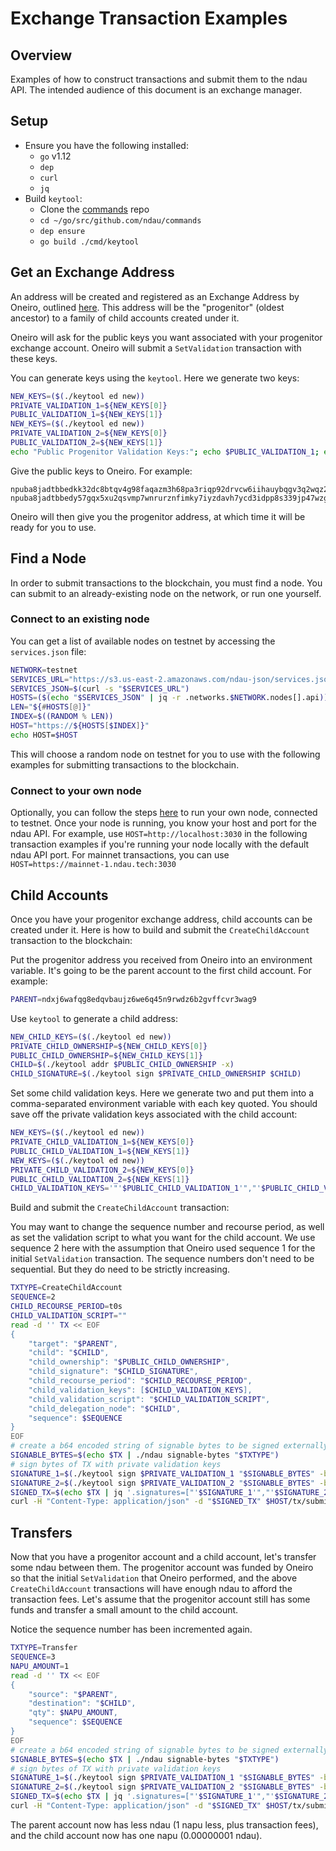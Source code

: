 # Exchange Transaction Examples

## Overview

Examples of how to construct transactions and submit them to the ndau API.  The intended audience of this document is an exchange manager.

## Setup

* Ensure you have the following installed:
    - `go` v1.12
    - `dep`
    - `curl`
    - `jq`
* Build `keytool`:
    - Clone the [commands](https://github.com/ndau/commands) repo
    - `cd ~/go/src/github.com/ndau/commands`
    - `dep ensure`
    - `go build ./cmd/keytool`

## Get an Exchange Address

An address will be created and registered as an Exchange Address by Oneiro, outlined [here](exchange_accounts.md).  This address will be the "progenitor" (oldest ancestor) to a family of child accounts created under it.

Oneiro will ask for the public keys you want associated with your progenitor exchange account.  Oneiro will submit a `SetValidation` transaction with these keys.

You can generate keys using the `keytool`.  Here we generate two keys:

```sh
NEW_KEYS=($(./keytool ed new))
PRIVATE_VALIDATION_1=${NEW_KEYS[0]}
PUBLIC_VALIDATION_1=${NEW_KEYS[1]}
NEW_KEYS=($(./keytool ed new))
PRIVATE_VALIDATION_2=${NEW_KEYS[0]}
PUBLIC_VALIDATION_2=${NEW_KEYS[1]}
echo "Public Progenitor Validation Keys:"; echo $PUBLIC_VALIDATION_1; echo $PUBLIC_VALIDATION_2
```

Give the public keys to Oneiro.  For example:

```
npuba8jadtbbedkk32dc8btqv4g98faqazm3h68pa3riqp92drvcw6iihauybqgv3q2wqz2ayshe
npuba8jadtbbedy57gqx5xu2qsvmp7wnrurznfimky7iyzdavh7ycd3idpp8s339jp47wzgey3gi
```

Oneiro will then give you the progenitor address, at which time it will be ready for you to use.

## Find a Node

In order to submit transactions to the blockchain, you must find a node.  You can submit to an already-existing node on the network, or run one yourself.

### Connect to an existing node

You can get a list of available nodes on testnet by accessing the `services.json` file:

```sh
NETWORK=testnet
SERVICES_URL="https://s3.us-east-2.amazonaws.com/ndau-json/services.json"
SERVICES_JSON=$(curl -s "$SERVICES_URL")
HOSTS=($(echo "$SERVICES_JSON" | jq -r .networks.$NETWORK.nodes[].api))
LEN="${#HOSTS[@]}"
INDEX=$((RANDOM % LEN))
HOST="https://${HOSTS[$INDEX]}"
echo HOST=$HOST
```

This will choose a random node on testnet for you to use with the following examples for submitting transactions to the blockchain.

### Connect to your own node

Optionally, you can follow the steps [here](https://github.com/ndau/commands/blob/master/docker/node_operator.md) to run your own node, connected to testnet.  Once your node is running, you know your host and port for the ndau API.  For example, use `HOST=http://localhost:3030` in the following transaction examples if you're running your node locally with the default ndau API port. For mainnet transactions, you can use `HOST=https://mainnet-1.ndau.tech:3030`

## Child Accounts

Once you have your progenitor exchange address, child accounts can be created under it.  Here is how to build and submit the `CreateChildAccount` transaction to the blockchain:

Put the progenitor address you received from Oneiro into an environment variable.  It's going to be the parent account to the first child account.  For example:

```sh
PARENT=ndxj6wafqg8edqvbaujz6we6q45n9rwdz6b2gvffcvr3wag9
```

Use `keytool` to generate a child address:

```sh
NEW_CHILD_KEYS=($(./keytool ed new))
PRIVATE_CHILD_OWNERSHIP=${NEW_CHILD_KEYS[0]}
PUBLIC_CHILD_OWNERSHIP=${NEW_CHILD_KEYS[1]}
CHILD=$(./keytool addr $PUBLIC_CHILD_OWNERSHIP -x)
CHILD_SIGNATURE=$(./keytool sign $PRIVATE_CHILD_OWNERSHIP $CHILD)
```

Set some child validation keys.  Here we generate two and put them into a comma-separated environment variable with each key quoted.  You should save off the private validation keys associated with the child account:

```sh
NEW_KEYS=($(./keytool ed new))
PRIVATE_CHILD_VALIDATION_1=${NEW_KEYS[0]}
PUBLIC_CHILD_VALIDATION_1=${NEW_KEYS[1]}
NEW_KEYS=($(./keytool ed new))
PRIVATE_CHILD_VALIDATION_2=${NEW_KEYS[0]}
PUBLIC_CHILD_VALIDATION_2=${NEW_KEYS[1]}
CHILD_VALIDATION_KEYS='"'$PUBLIC_CHILD_VALIDATION_1'","'$PUBLIC_CHILD_VALIDATION_2'"'
```

Build and submit the `CreateChildAccount` transaction:

You may want to change the sequence number and recourse period, as well as set the validation script to what you want for the child account.  We use sequence 2 here with the assumption that Oneiro used sequence 1 for the initial `SetValidation` transaction.  The sequence numbers don't need to be sequential.  But they do need to be strictly increasing.

```sh
TXTYPE=CreateChildAccount
SEQUENCE=2
CHILD_RECOURSE_PERIOD=t0s
CHILD_VALIDATION_SCRIPT=""
read -d '' TX << EOF
{
    "target": "$PARENT",
    "child": "$CHILD",
    "child_ownership": "$PUBLIC_CHILD_OWNERSHIP",
    "child_signature": "$CHILD_SIGNATURE",
    "child_recourse_period": "$CHILD_RECOURSE_PERIOD",
    "child_validation_keys": [$CHILD_VALIDATION_KEYS],
    "child_validation_script": "$CHILD_VALIDATION_SCRIPT",
    "child_delegation_node": "$CHILD",
    "sequence": $SEQUENCE
}
EOF
# create a b64 encoded string of signable bytes to be signed externally
SIGNABLE_BYTES=$(echo $TX | ./ndau signable-bytes "$TXTYPE")
# sign bytes of TX with private validation keys
SIGNATURE_1=$(./keytool sign $PRIVATE_VALIDATION_1 "$SIGNABLE_BYTES" -b)
SIGNATURE_2=$(./keytool sign $PRIVATE_VALIDATION_2 "$SIGNABLE_BYTES" -b)
SIGNED_TX=$(echo $TX | jq '.signatures=["'$SIGNATURE_1'","'$SIGNATURE_2'"]')
curl -H "Content-Type: application/json" -d "$SIGNED_TX" $HOST/tx/submit/$TXTYPE
```

## Transfers

Now that you have a progenitor account and a child account, let's transfer some ndau between them.  The progenitor account was funded by Oneiro so that the initial `SetValidation` that Oneiro performed, and the above `CreateChildAccount` transactions will have enough ndau to afford the transaction fees.  Let's assume that the progenitor account still has some funds and transfer a small amount to the child account.

Notice the sequence number has been incremented again.

```sh
TXTYPE=Transfer
SEQUENCE=3
NAPU_AMOUNT=1
read -d '' TX << EOF
{
    "source": "$PARENT",
    "destination": "$CHILD",
    "qty": $NAPU_AMOUNT,
    "sequence": $SEQUENCE
}
EOF
# create a b64 encoded string of signable bytes to be signed externally
SIGNABLE_BYTES=$(echo $TX | ./ndau signable-bytes "$TXTYPE")
# sign bytes of TX with private validation keys
SIGNATURE_1=$(./keytool sign $PRIVATE_VALIDATION_1 "$SIGNABLE_BYTES" -b)
SIGNATURE_2=$(./keytool sign $PRIVATE_VALIDATION_2 "$SIGNABLE_BYTES" -b)
SIGNED_TX=$(echo $TX | jq '.signatures=["'$SIGNATURE_1'","'$SIGNATURE_2'"]')
curl -H "Content-Type: application/json" -d "$SIGNED_TX" $HOST/tx/submit/$TXTYPE
```

The parent account now has less ndau (1 napu less, plus transaction fees), and the child account now has one napu (0.00000001 ndau).

